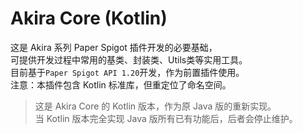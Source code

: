 # Akira Core (Kotlin)
这是 Akira 系列 Paper Spigot 插件开发的必要基础，  
可提供开发过程中常用的基类、封装类、Utils类等实用工具。  
目前基于`Paper Spigot API 1.20`开发，作为前置插件使用。  
注意：本插件包含 Kotlin 标准库，但重定位了命名空间。
> 这是 Akira Core 的 Kotlin 版本，作为原 Java 版的重新实现。  
> 当 Kotlin 版本完全实现 Java 版所有已有功能后，后者会停止维护。
